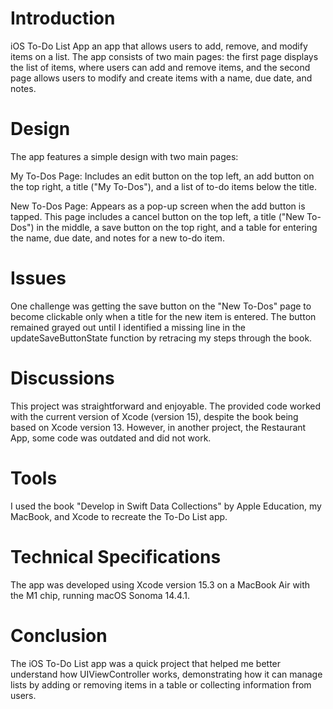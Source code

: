 # Introduction
iOS To-Do List App an app that allows users to add, remove, and modify items on a list. The app consists of two main pages: the first page displays the list of items, where users can add and remove items, and the second page allows users to modify and create items with a name, due date, and notes.

# Design
The app features a simple design with two main pages:

My To-Dos Page: Includes an edit button on the top left, an add button on the top right, a title ("My To-Dos"), and a list of to-do items below the title.

New To-Dos Page: Appears as a pop-up screen when the add button is tapped. This page includes a cancel button on the top left, a title ("New To-Dos") in the middle, a save button on the top right, and a table for entering the name, due date, and notes for a new to-do item.

# Issues
One challenge was getting the save button on the "New To-Dos" page to become clickable only when a title for the new item is entered. The button remained grayed out until I identified a missing line in the updateSaveButtonState function by retracing my steps through the book.

# Discussions
This project was straightforward and enjoyable. The provided code worked with the current version of Xcode (version 15), despite the book being based on Xcode version 13. However, in another project, the Restaurant App, some code was outdated and did not work.

# Tools
I used the book "Develop in Swift Data Collections" by Apple Education, my MacBook, and Xcode to recreate the To-Do List app.

# Technical Specifications
The app was developed using Xcode version 15.3 on a MacBook Air with the M1 chip, running macOS Sonoma 14.4.1.

# Conclusion
The iOS To-Do List app was a quick project that helped me better understand how UIViewController works, demonstrating how it can manage lists by adding or removing items in a table or collecting information from users.
